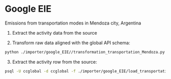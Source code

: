 # Google EIE
Emissions from transportation modes in Mendoza city, Argentina

1. Extract the activity data from the source

2. Transform raw data aligned with the global API schema:
```bash
python ./importer/google_EIE//transformation_transportation_Mendoza.py --filepath [path where the raw data is stored]
```

3. Extract the activity row from the source:
```bash
psql -U ccglobal -d ccglobal -f ./importer/google_EIE/load_transportation_Mendoza.sql
```